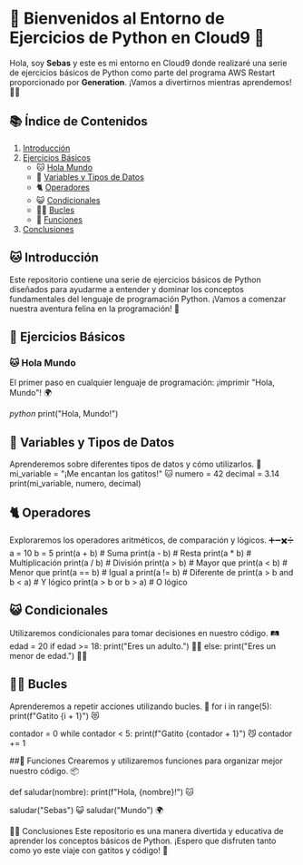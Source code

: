 # 🐾 Bienvenidos al Entorno de Ejercicios de Python en Cloud9 🐾

Hola, soy **Sebas** y este es mi entorno en Cloud9 donde realizaré una serie de ejercicios básicos de Python como parte del programa AWS Restart proporcionado por **Generation**. ¡Vamos a divertirnos mientras aprendemos! 🐱‍🏍

## 📚 Índice de Contenidos

1. [Introducción](#introducción)
2. [Ejercicios Básicos](#ejercicios-básicos)
    - 🐱 [Hola Mundo](#hola-mundo)
    - 🐾 [Variables y Tipos de Datos](#variables-y-tipos-de-datos)
    - 🐈 [Operadores](#operadores)
    - 😺 [Condicionales](#condicionales)
    - 🐱‍👤 [Bucles](#bucles)
    - 🐾 [Funciones](#funciones)
3. [Conclusiones](#conclusiones)

## 🐱 Introducción

Este repositorio contiene una serie de ejercicios básicos de Python diseñados para ayudarme a entender y dominar los conceptos fundamentales del lenguaje de programación Python. ¡Vamos a comenzar nuestra aventura felina en la programación! 🐾

## 🐾 Ejercicios Básicos

### 🐱 Hola Mundo

El primer paso en cualquier lenguaje de programación: ¡imprimir "Hola, Mundo"! 🌍

*python*
print("Hola, Mundo!")

## 🐾 Variables y Tipos de Datos
Aprenderemos sobre diferentes tipos de datos y cómo utilizarlos. 🎨
mi_variable = "¡Me encantan los gatitos!" 🐱
numero = 42
decimal = 3.14
print(mi_variable, numero, decimal)

## 🐈 Operadores
Exploraremos los operadores aritméticos, de comparación y lógicos. ➕➖✖️➗
a = 10
b = 5
print(a + b)  # Suma
print(a - b)  # Resta
print(a * b)  # Multiplicación
print(a / b)  # División
print(a > b)  # Mayor que
print(a < b)  # Menor que
print(a == b)  # Igual a
print(a != b)  # Diferente de
print(a > b and b < a)  # Y lógico
print(a > b or b > a)  # O lógico

## 😺 Condicionales
Utilizaremos condicionales para tomar decisiones en nuestro código. 🛤️
edad = 20
if edad >= 18:
    print("Eres un adulto.") 🐱‍👤
else:
    print("Eres un menor de edad.") 🐱‍🐉

## 🐱‍👤 Bucles
Aprenderemos a repetir acciones utilizando bucles. 🔄
for i in range(5):
    print(f"Gatito {i + 1}") 😻

contador = 0
while contador < 5:
    print(f"Gatito {contador + 1}") 😼
    contador += 1

##🐾 Funciones
Crearemos y utilizaremos funciones para organizar mejor nuestro código. 📦

def saludar(nombre):
    print(f"Hola, {nombre}!") 🐱

saludar("Sebas") 😺
saludar("Mundo") 🌍

🐱‍🏍 Conclusiones
Este repositorio es una manera divertida y educativa de aprender los conceptos básicos de Python. ¡Espero que disfruten tanto como yo este viaje con gatitos y código! 🐾